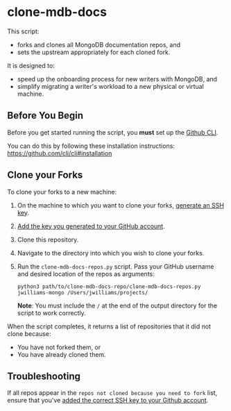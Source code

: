 # clone-mdb-docs

This script: 

- forks and clones all MongoDB documentation repos, and
- sets the upstream appropriately for each cloned fork.

It is designed to:

- speed up the onboarding process for new writers with MongoDB, and
- simplify migrating a writer's workload to a new physical or virtual machine.

## Before You Begin
Before you get started running the script, you **must** set up the [Github CLI](https://cli.github.com/). 

You can do this by following these installation instructions: https://github.com/cli/cli#installation

## Clone your Forks

To clone your forks to a new machine:

1. On the machine to which you want to clone your forks, [generate an SSH key](https://docs.github.com/en/free-pro-team@latest/github/authenticating-to-github/generating-a-new-ssh-key-and-adding-it-to-the-ssh-agent#generating-a-new-ssh-key).
2. [Add the key you generated to your GitHub account](https://docs.github.com/en/free-pro-team@latest/github/authenticating-to-github/adding-a-new-ssh-key-to-your-github-account).
3. Clone this repository.
4. Navigate to the directory into which you wish to clone your forks.
5. Run the `clone-mdb-docs-repos.py` script. Pass your GitHub username and desired location of the repos as arguments:

   ```shell
   python3 path/to/clone-mdb-docs-repo/clone-mdb-docs-repos.py jwilliams-mongo /Users/jwilliams/projects/
   ```
   **Note**: You must include the `/` at the end of the output directory for the script to work correctly.
   
 When the script completes, it returns a list of repositories that it did not clone because:
 
 - You have not forked them, or
 - You have already cloned them.
 
## Troubleshooting 
 
If all repos appear in the `repos not cloned because you need to fork` list, ensure that you've [added the correct SSH key to your Github account](https://docs.github.com/en/free-pro-team@latest/github/authenticating-to-github/adding-a-new-ssh-key-to-your-github-account).

